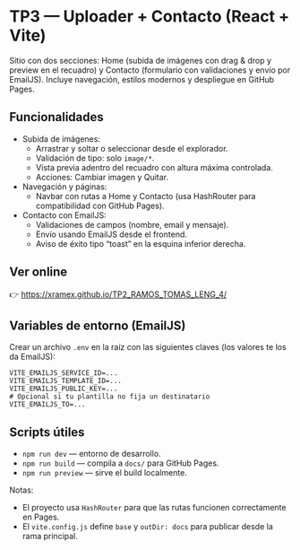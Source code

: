 # TP3 — Uploader + Contacto (React + Vite)

Sitio con dos secciones: Home (subida de imágenes con drag & drop y preview en el recuadro) y Contacto (formulario con validaciones y envío por EmailJS). Incluye navegación, estilos modernos y despliegue en GitHub Pages.

## Funcionalidades

- Subida de imágenes:
	- Arrastrar y soltar o seleccionar desde el explorador.
	- Validación de tipo: solo `image/*`.
	- Vista previa adentro del recuadro con altura máxima controlada.
	- Acciones: Cambiar imagen y Quitar.
- Navegación y páginas:
	- Navbar con rutas a Home y Contacto (usa HashRouter para compatibilidad con GitHub Pages).
- Contacto con EmailJS:
	- Validaciones de campos (nombre, email y mensaje).
	- Envío usando EmailJS desde el frontend.
	- Aviso de éxito tipo “toast” en la esquina inferior derecha.

## Ver online

👉 https://xramex.github.io/TP2_RAMOS_TOMAS_LENG_4/

## Variables de entorno (EmailJS)

Crear un archivo `.env` en la raíz con las siguientes claves (los valores te los da EmailJS):

```
VITE_EMAILJS_SERVICE_ID=...
VITE_EMAILJS_TEMPLATE_ID=...
VITE_EMAILJS_PUBLIC_KEY=...
# Opcional si tu plantilla no fija un destinatario
VITE_EMAILJS_TO=...
```

## Scripts útiles

- `npm run dev` — entorno de desarrollo.
- `npm run build` — compila a `docs/` para GitHub Pages.
- `npm run preview` — sirve el build localmente.

Notas:
- El proyecto usa `HashRouter` para que las rutas funcionen correctamente en Pages.
- El `vite.config.js` define `base` y `outDir: docs` para publicar desde la rama principal.
